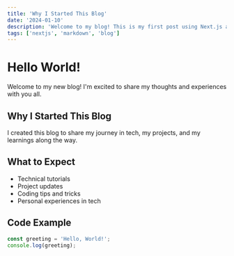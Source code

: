 ```yaml
---
title: 'Why I Started This Blog'
date: '2024-01-10'
description: 'Welcome to my blog! This is my first post using Next.js and Markdown.'
tags: ['nextjs', 'markdown', 'blog']
---
```


# Hello World!

Welcome to my new blog! I'm excited to share my thoughts and experiences with you all.

## Why I Started This Blog

I created this blog to share my journey in tech, my projects, and my learnings along the way. 

## What to Expect

- Technical tutorials
- Project updates
- Coding tips and tricks
- Personal experiences in tech

## Code Example

```javascript
const greeting = 'Hello, World!';
console.log(greeting);